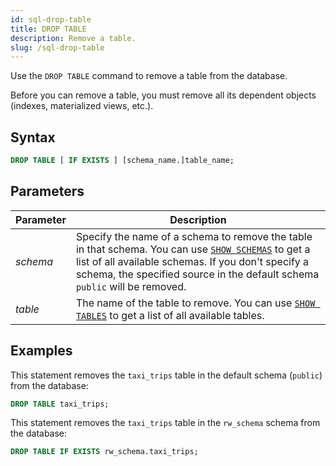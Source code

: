 ```yaml
---
id: sql-drop-table
title: DROP TABLE
description: Remove a table.
slug: /sql-drop-table
---
```

<head>
  <link rel="canonical" href="https://docs.risingwave.com/docs/current/sql-drop-table/" />
</head>

Use the `DROP TABLE` command to remove a table from the database.

Before you can remove a table, you must remove all its dependent objects (indexes, materialized views, etc.).

## Syntax

```sql
DROP TABLE [ IF EXISTS ] [schema_name.]table_name;
```





## Parameters

|Parameter                  | Description           |
|---------------------------|-----------------------|
|*schema*                   |Specify the name of a schema to remove the table in that schema. You can use [`SHOW SCHEMAS`](sql-show-schemas.md) to get a list of all available schemas. If you don't specify a schema, the specified source in the default schema `public` will be removed.|
|*table*                    |The name of the table to remove. You can use [`SHOW TABLES`](sql-show-tables.md) to get a list of all available tables.|



## Examples

This statement removes the `taxi_trips` table in the default schema (`public`) from the database:

```sql
DROP TABLE taxi_trips;
```

This statement removes the `taxi_trips` table in the `rw_schema` schema from the database:

```sql
DROP TABLE IF EXISTS rw_schema.taxi_trips;
```
